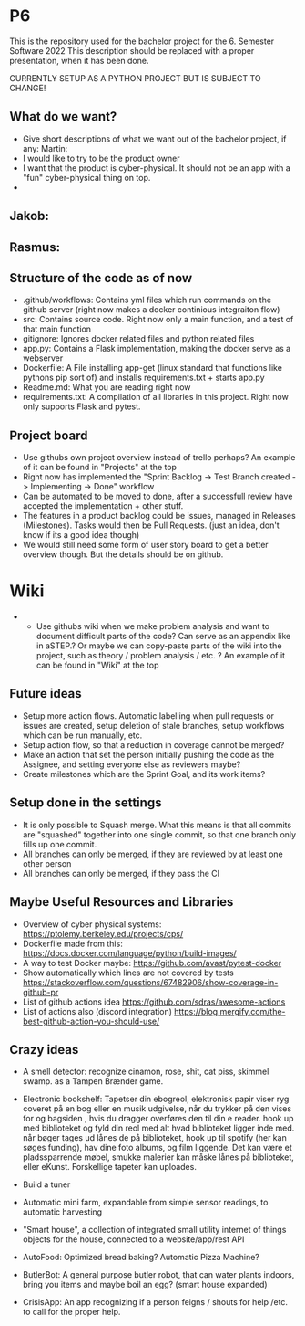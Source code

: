 # P6

This is the repository used for the bachelor project for the 6. Semester Software 2022
This description should be replaced with a proper presentation, when it has been done.

CURRENTLY SETUP AS A PYTHON PROJECT BUT IS SUBJECT TO CHANGE!

## What do we want?
- Give short descriptions of what we want out of the bachelor project, if any:
Martin:
- I would like to try to be the product owner
- I want that the product is cyber-physical. It should not be an app with a "fun" cyber-physical thing on top.
- 
Jakob:
- 
Rasmus:
- 

## Structure of the code as of now
- .github/workflows: Contains yml files which run commands on the github server (right now makes a docker continious integraiton flow)
- src: Contains source code. Right now only a main function, and a test of that main function
- gitignore: Ignores docker related files and python related files
- app.py: Contains a Flask implementation, making the docker serve as a webserver
- Dockerfile: A File installing app-get (linux standard that functions like pythons pip sort of) and installs requirements.txt + starts app.py
- Readme.md: What you are reading right now
- requirements.txt: A compilation of all libraries in this project. Right now only supports Flask and pytest.

## Project board
- Use githubs own project overview instead of trello perhaps? An example of it can be found in "Projects" at the top
- Right now has implemented the "Sprint Backlog -> Test Branch created -> Implementing -> Done" workflow
- Can be automated to be moved to done, after a successfull review have accepted the implementation + other stuff.
- The features in a product backlog could be issues, managed in Releases (Milestones). Tasks would then be Pull Requests. (just an idea, don't know if its a good idea though)
- We would still need some form of user story board to get a better overview though. But the details should be on github.

# Wiki
- - Use githubs wiki when we make problem analysis and want to document difficult parts of the code? Can serve as an appendix like in aSTEP.? Or maybe we can copy-paste parts of the wiki into the project, such as theory / problem analysis / etc. ? An example of it can be found in "Wiki" at the top 

## Future ideas
- Setup more action flows. Automatic labelling when pull requests or issues are created, setup deletion of stale branches, setup workflows which can be run manually, etc.
- Setup action flow, so that a reduction in coverage cannot be merged?
- Make an action that set the person initially pushing the code as the Assignee, and setting everyone else as reviewers maybe?
- Create milestones which are the Sprint Goal, and its work items?

## Setup done in the settings
- It is only possible to Squash merge. What this means is that all commits are "squashed" together into one single commit, so that one branch only fills up one commit.
- All branches can only be merged, if they are reviewed by at least one other person
- All branches can only be merged, if they pass the CI

## Maybe Useful Resources and Libraries
- Overview of cyber physical systems: https://ptolemy.berkeley.edu/projects/cps/
- Dockerfile made from this: https://docs.docker.com/language/python/build-images/
- A way to test Docker maybe: https://github.com/avast/pytest-docker
- Show automatically which lines are not covered by tests https://stackoverflow.com/questions/67482906/show-coverage-in-github-pr
- List of github actions idea https://github.com/sdras/awesome-actions
- List of actions also (discord integration) https://blog.mergify.com/the-best-github-action-you-should-use/

## Crazy ideas 
- A smell detector: recognize cinamon, rose, shit, cat piss, skimmel swamp. as a Tampen Brænder game.

- Electronic bookshelf: Tapetser din ebogreol, elektronisk papir viser ryg coveret på en bog eller en musik udgivelse, når du trykker på den vises for og bagsiden , hvis du dragger overføres den til din e reader. hook up med biblioteket og fyld din reol med alt hvad biblioteket ligger inde med. når bøger tages ud lånes de på biblioteket, hook up til spotify (her kan søges funding), hav dine foto albums, og film liggende. Det kan være et pladssparrende møbel, smukke malerier kan måske lånes på biblioteket, eller eKunst. Forskellige tapeter kan uploades.

- Build a tuner

- Automatic mini farm, expandable from simple sensor readings, to automatic harvesting

- "Smart house", a collection of integrated small utility internet of things objects for the house, connected to a website/app/rest API

- AutoFood: Optimized bread baking? Automatic Pizza Machine?

- ButlerBot: A general purpose butler robot, that can water plants indoors, bring you items and maybe boil an egg? (smart house expanded)

- CrisisApp: An app recognizing if a person feigns / shouts for help /etc. to call for the proper help.